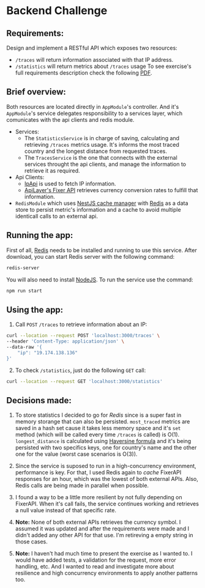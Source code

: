 # Backend Challenge 

## Requirements:

Design and implement a RESTful API which exposes two resources:
- `/traces` will return information associated with that IP address.
- `/statistics` will return metrics about `/traces` usage
To see exercise's full requirements description check the following [PDF](https://github.com/maurocasciati/c003-ipcheck/blob/main/requirements.pdf).

## Brief overview:

Both resources are located directly in `AppModule`'s controller. And it's `AppModule`'s service delegates responsibility to a services layer, which comunicates with the api clients and redis module. 
- Services:
  - The `StatisticsService` is in charge of saving, calculating and retrieving `/traces` metrics usage. It's informs the most traced country and the longest distance from requested traces.
  - The `TracesService` is the one that connects with the external services throught the api clients, and manage the information to retrieve it as required.
- Api Clients:
  - [IpApi](https://ip-api.com/) is used to fetch IP information.
  - [ApiLayer's Fixer API](https://fixer.io/) retrieves currency conversion rates to fulfill that information.
- `RedisModule` which uses [NestJS cache manager](https://www.npmjs.com/package/cache-manager) with [Redis](https://redis.io/) as a data store to persist metric's information and a cache to avoid multiple identicall calls to an external api.

## Running the app:

First of all, [Redis](https://redis.io/) needs to be installed and running to use this service. After download, you can start Redis server with the following command:

```bash
redis-server
```

You will also need to install [NodeJS](https://nodejs.org/en/download/). To run the service use the command: 

```bash
npm run start
```

## Using the app:

1. Call `POST` `/traces` to retrieve information about an IP:

```bash
curl --location --request POST 'localhost:3000/traces' \
--header 'Content-Type: application/json' \
--data-raw '{
    "ip": "19.174.138.136" 
}'
```

2. To check `/statistics`, just do the following `GET` call:

```bash
curl --location --request GET 'localhost:3000/statistics'
```

## Decisions made:
1. To store statistics I decided to go for *Redis* since is a super fast in memory storange that can also be persisted. `most_traced` metrics are saved in a hash set cause it takes less memory space and it's `set` method (which will be called every time `/traces` is called) is O(1). `longest_distance` is calculated using [Haversine formula](https://en.wikipedia.org/wiki/Haversine_formula) and it's being persisted with two specifics keys, one for country's name and the other one for the value (worst case scenarios is O(3)).

2. Since the service is suposed to run in a high-concurrency environment, performance is key. For that, I used Redis again to *cache* FixerAPI responses for an hour, which was the lowest of both external APIs. Also, Redis calls are being made in parallel when possible.

3. I found a way to be a little more resilient by not fully depending on FixerAPI. When it's call fails, the service continues working and retrieves a null value instead of that specific rate.

4. **Note:** None of both external APIs retrieves the currency symbol. I assumed it was updated and after the requirements were made and I didn't added any other API for that use. I'm retireving a empty string in those cases.

5. **Note:** I haven't had much time to present the exercise as I wanted to. I would have added tests, a validation for the request, more error handling, etc. And I wanted to read and investigate more about resilience and high concurrency environments to apply another patterns too.